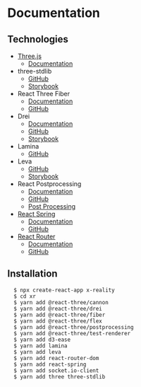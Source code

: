 # Documentation

## Technologies

- [Three.js](https://threejs.org/)
  - [Documentation](https://threejs.org/docs/)
- three-stdlib
  - [GitHub](https://github.com/pmndrs/three-stdlib)
  - [Storybook](https://three-stdlib.vercel.app/)
- React Three Fiber
  - [Documentation](https://docs.pmnd.rs/react-three-fiber)
  - [GitHub](https://github.com/pmndrs/react-three-fiber)
- Drei
  - [Documentation](https://docs.pmnd.rs/drei)
  - [GitHub](https://github.com/pmndrs/drei)
  - [Storybook](https://drei.pmnd.rs/)
- Lamina
  - [GitHub](https://github.com/pmndrs/lamina)
- Leva
  - [GitHub](https://github.com/pmndrs/leva)
  - [Storybook](https://leva.pmnd.rs/)
- React Postprocessing
  - [Documentation](https://docs.pmnd.rs/react-postprocessing)
  - [GitHub](https://github.com/pmndrs/react-postprocessing)
  - [Post Processing](https://vanruesc.github.io/postprocessing/public/docs/)
- [React Spring](https://react-spring.io/)
  - [Documentation](https://docs.pmnd.rs/react-spring)
  - [GitHub](https://github.com/pmndrs/react-spring)
- [React Router](https://reactrouter.com/)
  - [Documentation](https://reactrouter.com/docs/)
  - [GitHub](https://github.com/remix-run/react-router)

## Installation

      $ npx create-react-app x-reality
      $ cd xr
      $ yarn add @react-three/cannon
      $ yarn add @react-three/drei
      $ yarn add @react-three/fiber
      $ yarn add @react-three/flex
      $ yarn add @react-three/postprocessing
      $ yarn add @react-three/test-renderer
      $ yarn add d3-ease
      $ yarn add lamina
      $ yarn add leva
      $ yarn add react-router-dom
      $ yarn add react-spring
      $ yarn add socket.io-client
      $ yarn add three three-stdlib